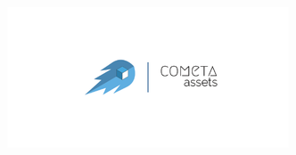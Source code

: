 <p align="center">
  <img src="https://raw.githubusercontent.com/CometaFront/Assets/master/Images/Cover_assets.png" alt="Cometa" />
</p>
